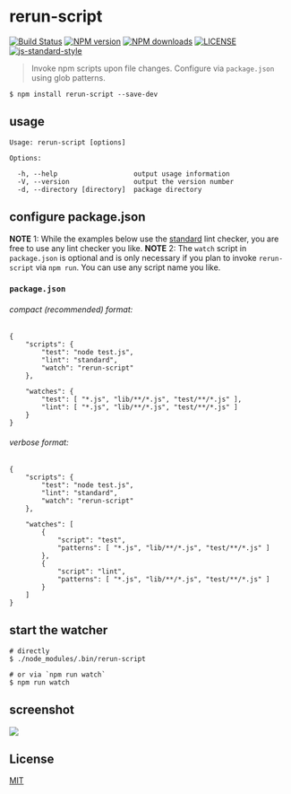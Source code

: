 # rerun-script

[![Build Status](http://img.shields.io/travis/wilmoore/rerun-script.svg)](https://travis-ci.org/wilmoore/rerun-script) [![NPM version](http://img.shields.io/npm/v/rerun-script.svg)](https://www.npmjs.org/package/rerun-script) [![NPM downloads](http://img.shields.io/npm/dm/rerun-script.svg)](https://www.npmjs.org/package/rerun-script) [![LICENSE](http://img.shields.io/npm/l/rerun-script.svg)](license) [![js-standard-style](https://img.shields.io/badge/code%20style-standard-brightgreen.svg?style=flat-square)](https://github.com/feross/standard)

> Invoke npm scripts upon file changes. Configure via `package.json` using glob patterns.

    $ npm install rerun-script --save-dev

## usage

    Usage: rerun-script [options]

    Options:

      -h, --help                   output usage information
      -V, --version                output the version number
      -d, --directory [directory]  package directory

## configure package.json

**NOTE** 1: While the examples below use the [standard] lint checker, you are free to use any lint checker you like.
**NOTE** 2: The `watch` script in `package.json` is optional and is only necessary if you plan to invoke `rerun-script` via `npm run`. You can use any script name you like.

### `package.json`

###### compact (recommended) format:

    {
        "scripts": {
            "test": "node test.js",
            "lint": "standard",
            "watch": "rerun-script"
        },

        "watches": {
            "test": [ "*.js", "lib/**/*.js", "test/**/*.js" ],
            "lint": [ "*.js", "lib/**/*.js", "test/**/*.js" ]
        }
    }

###### verbose format:

    {
        "scripts": {
            "test": "node test.js",
            "lint": "standard",
            "watch": "rerun-script"
        },

        "watches": [
            {
                "script": "test",
                "patterns": [ "*.js", "lib/**/*.js", "test/**/*.js" ]
            },
            {
                "script": "lint",
                "patterns": [ "*.js", "lib/**/*.js", "test/**/*.js" ]
            }
        ]
    }

## start the watcher

    # directly
    $ ./node_modules/.bin/rerun-script

    # or via `npm run watch`
    $ npm run watch

## screenshot

![](https://cloudup.com/c6iu6nW6gm2+)

## License

  [MIT](license)

[standard]: https://github.com/feross/standard
